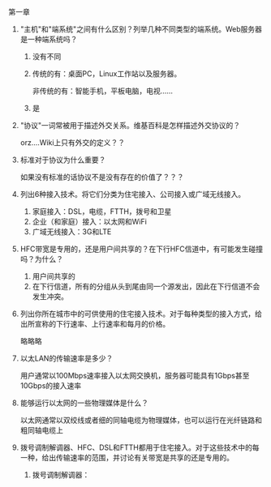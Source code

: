 第一章

1. "主机"和"端系统"之间有什么区别？列举几种不同类型的端系统。Web服务器是一种端系统吗？

   1. 没有不同

   2. 传统的有：桌面PC，Linux工作站以及服务器。

      非传统的有：智能手机，平板电脑，电视......

   3. 是

2. "协议"一词常被用于描述外交关系。维基百科是怎样描述外交协议的？

   orz....Wiki上只有外交的定义？？

3. 标准对于协议为什么重要？

   如果没有标准的话协议不是没有存在的价值了？？？

4. 列出6种接入技术。将它们分类为住宅接入、公司接入或广域无线接入。

   1. 家庭接入：DSL，电缆，FTTH，拨号和卫星
   2. 企业（和家庭）接入：以太网和WiFi
   3. 广域无线接入：3G和LTE

5. HFC带宽是专用的，还是用户间共享的？在下行HFC信道中，有可能发生碰撞吗？为什么？

   1. 用户间共享的
   2. 在下行信道，所有的分组从头到尾由同一个源发出，因此在下行信道不会发生冲突。 

6. 列出你所在城市中的可供使用的住宅接入技术。对于每种类型的接入方式，给出所宣称的下行速率、上行速率和每月的价格。

   略略略

7. 以太LAN的传输速率是多少？

   用户通常以100Mbps速率接入以太网交换机，服务器可能具有1Gbps甚至10Gbps的接入速率

8. 能够运行以太网的一些物理媒体是什么？

   以太网通常以双绞线或者细的同轴电缆为物理媒体，也可以运行在光纤链路和粗同轴电缆上

9. 拨号调制解调器、HFC、DSL和FTTH都用于住宅接入。对于这些技术中的每一种，给出传输速率的范围，并讨论有关带宽是共享的还是专用的。

   1. 拨号调制解调器：